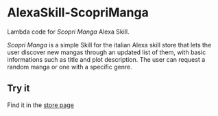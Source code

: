 # AlexaSkill-ScopriManga

Lambda code for *Scopri Manga* Alexa Skill.

*Scopri Manga* is a simple Skill for the italian Alexa skill store that lets the user discover new mangas through an updated list of them, with basic informations such as title and plot description. The user can request a random manga or one with a specific genre.

## Try it 
Find it in the [store page](https://www.amazon.it/Kuz-Scopri-Manga/dp/B081P5HB3C/ref=sr_1_1?__mk_it_IT=%C3%85M%C3%85%C5%BD%C3%95%C3%91&keywords=manga&qid=1575318410&s=digital-skills&sr=1-1)
